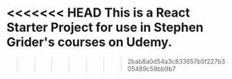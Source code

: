 <<<<<<< HEAD
This is a React Starter Project for use in Stephen Grider's courses on Udemy.
=======

>>>>>>> 2bab8a0d54a3c833657b5f227b305489c58bb9b7

